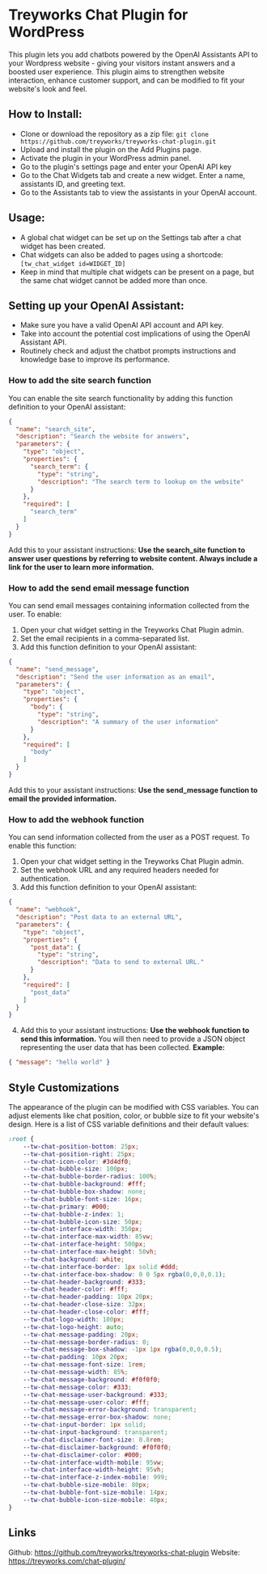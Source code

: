 # Treyworks Chat Plugin for WordPress

This plugin lets you add chatbots powered by the OpenAI Assistants API to your Wordpress website - giving your visitors instant answers and a boosted user experience. This plugin aims to strengthen website interaction, enhance customer support, and can be modified to fit your website's look and feel.

## How to Install:

* Clone or download the repository as a zip file:
`git clone https://github.com/treyworks/treyworks-chat-plugin.git`
* Upload and install the plugin on the Add Plugins page.
* Activate the plugin in your WordPress admin panel.
* Go to the plugin's settings page and enter your OpenAI API key
* Go to the Chat Widgets tab and create a new widget. Enter a name, assistants ID, and greeting text.
* Go to the Assistants tab to view the assistants in your OpenAI account.

## Usage:

* A global chat widget can be set up on the Settings tab after a chat widget has been created.
* Chat widgets can also be added to pages using a shortcode: `[tw_chat_widget id=WIDGET_ID]`
* Keep in mind that multiple chat widgets can be present on a page, but the same chat widget cannot be added more than once.

## Setting up your OpenAI Assistant:

* Make sure you have a valid OpenAI API account and API key.
* Take into account the potential cost implications of using the OpenAI Assistant API.
* Routinely check and adjust the chatbot prompts instructions and knowledge base to improve its performance.

### How to add the site search function

You can enable the site search functionality by adding this function definition to your OpenAI assistant:

```json preview
{
  "name": "search_site",
  "description": "Search the website for answers",
  "parameters": {
    "type": "object",
    "properties": {
      "search_term": {
        "type": "string",
        "description": "The search term to lookup on the website"
      }
    },
    "required": [
      "search_term"
    ]
  }
}
```

Add this to your assistant instructions:
**Use the search_site function to answer user questions by referring to website content. Always include a link for the user to learn more information.**

### How to add the send email message function

You can send email messages containing information collected from the user. To enable:
1. Open your chat widget setting in the Treyworks Chat Plugin admin.
2. Set the email recipients in a comma-separated list.
3. Add this function definition to your OpenAI assistant:
```json preview
{
  "name": "send_message",
  "description": "Send the user information as an email",
  "parameters": {
    "type": "object",
    "properties": {
      "body": {
        "type": "string",
        "description": "A summary of the user information"
      }
    },
    "required": [
      "body"
    ]
  }
}
```

Add this to your assistant instructions:
**Use the send_message function to email the provided information.**

### How to add the webhook function
You can send information collected from the user as a POST request. To enable this function:
1. Open your chat widget setting in the Treyworks Chat Plugin admin.
2. Set the webhook URL and any required headers needed for authentication. 
3. Add this function definition to your OpenAI assistant:
```json preview
{
  "name": "webhook",
  "description": "Post data to an external URL",
  "parameters": {
    "type": "object",
    "properties": {
      "post_data": {
        "type": "string",
        "description": "Data to send to external URL."
      }
    },
    "required": [
      "post_data"
    ]
  }
}
```
4. Add this to your assistant instructions:
**Use the webhook function to send this information.**
You will then need to provide a JSON object representing the user data that has been collected. 
**Example:**
```json preview
{ "message": "hello world" }
```

## Style Customizations

The appearance of the plugin can be modified with CSS variables. You can adjust elements like chat position, color, or bubble size to fit your website's design. Here is a list of CSS variable definitions and their default values:

```css preview
:root {
    --tw-chat-position-bottom: 25px;
    --tw-chat-position-right: 25px;
    --tw-chat-icon-color: #3d4df0;
    --tw-chat-bubble-size: 100px;
    --tw-chat-bubble-border-radius: 100%;
    --tw-chat-bubble-background: #fff;
    --tw-chat-bubble-box-shadow: none;
    --tw-chat-bubble-font-size: 16px;
    --tw-chat-primary: #000;
    --tw-chat-bubble-z-index: 1;
    --tw-chat-bubble-icon-size: 50px;
    --tw-chat-interface-width: 350px;
    --tw-chat-interface-max-width: 85vw;
    --tw-chat-interface-height: 500px;
    --tw-chat-interface-max-height: 50vh;
    --tw-chat-background: white;
    --tw-chat-interface-border: 1px solid #ddd;
    --tw-chat-interface-box-shadow: 0 0 5px rgba(0,0,0,0.1);
    --tw-chat-header-background: #333;
    --tw-chat-header-color: #fff;
    --tw-chat-header-padding: 10px 20px;
    --tw-chat-header-close-size: 32px;
    --tw-chat-header-close-color: #fff;
    --tw-chat-logo-width: 100px;
    --tw-chat-logo-height: auto;
    --tw-chat-message-padding: 20px;
    --tw-chat-message-border-radius: 0;
    --tw-chat-message-box-shadow: -1px 1px rgba(0,0,0,0.5);
    --tw-chat-padding: 10px 20px;
    --tw-chat-message-font-size: 1rem;
    --tw-chat-message-width: 85%;
    --tw-chat-message-background: #f0f0f0;
    --tw-chat-message-color: #333;
    --tw-chat-message-user-background: #333;
    --tw-chat-message-user-color: #fff;
    --tw-chat-message-error-background: transparent;
    --tw-chat-message-error-box-shadow: none;
    --tw-chat-input-border: 1px solid;
    --tw-chat-input-background: transparent;
    --tw-chat-disclaimer-font-size: 0.8rem;
    --tw-chat-disclaimer-background: #f0f0f0;
    --tw-chat-disclaimer-color: #000;
    --tw-chat-interface-width-mobile: 95vw;
    --tw-chat-interface-width-height: 95vh;
    --tw-chat-interface-z-index-mobile: 999;
    --tw-chat-bubble-size-mobile: 80px;
    --tw-chat-bubble-font-size-mobile: 14px;
    --tw-chat-bubble-icon-size-mobile: 40px;
}
```

## Links

Github: https://github.com/treyworks/treyworks-chat-plugin
Website: https://treyworks.com/chat-plugin/
